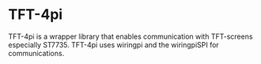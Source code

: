 # TFT-4pi

TFT-4pi is a wrapper library that enables communication with TFT-screens especially ST7735. TFT-4pi uses wiringpi and the wiringpiSPI for communications.
